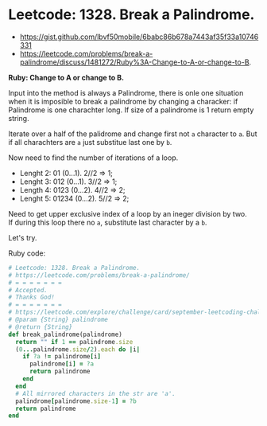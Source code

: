 # Leetcode: 1328. Break a Palindrome.

- https://gist.github.com/lbvf50mobile/6babc86b678a7443af35f33a10746331
- https://leetcode.com/problems/break-a-palindrome/discuss/1481272/Ruby%3A-Change-to-A-or-change-to-B.

**Ruby: Change to A or change to B.**

Input into the method is always a Palindrome, there is onle one situation when it is imposible to break a palindrome by changing a characker: if Palindrome is one charachter long. If size of a palindrome is 1 return empty string.

Iterate over a half of the palidrome and change first not `a` character to `a`. But if all charachters are `a` just substitue last one by `b`. 

Now need to find the number of iterations of a loop.

- Lenght 2: 01 (0...1). 2//2 => 1;
- Lenght 3: 012 (0...1). 3//2 => 1;
- Length 4: 0123 (0...2). 4//2 => 2;
- Lenght 5: 01234 (0...2). 5//2 => 2;

Need to get upper exclusive index of a loop by an ineger division by two.   
If during this loop there no `a`, substitute last character by a `b`.

Let's try.
 
Ruby code:
```Ruby
# Leetcode: 1328. Break a Palindrome.
# https://leetcode.com/problems/break-a-palindrome/
# = = = = = = =
# Accepted.
# Thanks God!
# = = = = = = =
# https://leetcode.com/explore/challenge/card/september-leetcoding-challenge-2021/639/week-4-september-22nd-september-28th/3985/
# @param {String} palindrome
# @return {String}
def break_palindrome(palindrome)
  return "" if 1 == palindrome.size
  (0...palindrome.size/2).each do |i|
    if ?a != palindrome[i]
      palindrome[i] = ?a
      return palindrome
    end
  end
  # All mirrored characters in the str are 'a'.
  palindrome[palindrome.size-1] = ?b
  return palindrome
end
```
